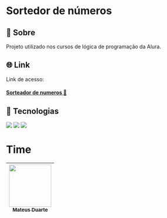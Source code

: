 
<h1>Sortedor de números</h1>

<h2>🔖 Sobre</h2>
<p>Projeto utilizado nos cursos de lógica de programação da Alura.</p>

## 🌐 Link
Link de acesso: <h4><a href="https://sorteador-de-numeros-jet.vercel.app/" target="_blank">Sorteador de numeros 📲</a></h4>

## 🚀 Tecnologias
<div>
  <img src="https://img.shields.io/badge/HTML-239120?style=for-the-badge&logo=html5&logoColor=white">
  <img src="https://img.shields.io/badge/CSS-239120?&style=for-the-badge&logo=css3&logoColor=white">
  <img src="https://img.shields.io/badge/JavaScript-F7DF1E?style=for-the-badge&logo=javascript&logoColor=black">
</div>

# Time

| [<img loading="lazy" src="https://avatars.githubusercontent.com/u/28633968?v=4" width=115><br><sub>Mateus Duarte</sub>](https://github.com/mateusrduarte) |   
| :---: |
